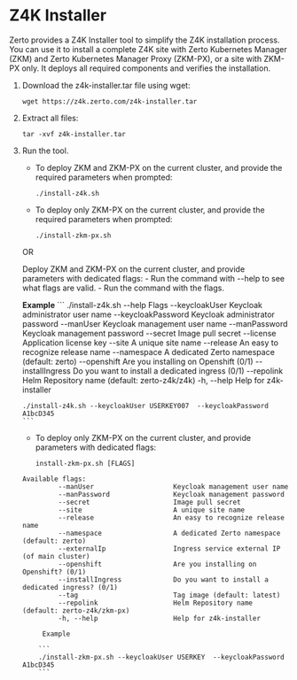 # Z4K Installer

Zerto provides a Z4K Installer tool to simplify the Z4K installation process. You can use it to install a complete Z4K site with Zerto Kubernetes Manager (ZKM) and Zerto Kubernetes Manager Proxy (ZKM-PX), or a site with ZKM-PX only. It deploys all required components and verifies the installation.

1. Download the z4k-installer.tar file using wget:

    ```
    wget https://z4k.zerto.com/z4k-installer.tar
    ```

2. Extract all files:

    ```
    tar -xvf z4k-installer.tar
    ```

3. Run the tool.
   
   - To deploy ZKM and ZKM-PX on the current cluster, and provide the required parameters when prompted:
    
     ```
     ./install-z4k.sh
     ```
     
   - To deploy only ZKM-PX on the current cluster, and provide the required parameters when prompted:
    
      ```
      ./install-zkm-px.sh 
      ```
    OR
    
    Deploy ZKM and ZKM-PX on the current cluster, and provide parameters with dedicated flags: 
        -  Run the command with --help to see what flags are valid.
        -  Run the command with the flags.
   
    **Example**
       ```
       ./install-z4k.sh --help
        Flags
               --keycloakUser                Keycloak administrator user name
               --keycloakPassword            Keycloak administrator password
               --manUser                     Keycloak management user name
               --manPassword                 Keycloak management password
               --secret                      Image pull secret
               --license                     Application license key
               --site                        A unique site name
               --release                     An easy to recognize release name
               --namespace                   A dedicated Zerto namespace (default: zerto)
               --openshift                   Are you installing on Openshift (0/1)
               --installIngress              Do you want to install a dedicated ingress (0/1)
               --repolink                    Helm Repository name (default: zerto-z4k/z4k)
               -h, --help                    Help for z4k-installer
            
       ./install-z4k.sh --keycloakUser USERKEY007  --keycloakPassword A1bcD345
       ```
  
      -  To deploy only ZKM-PX on the current cluster, and provide parameters with dedicated flags:
   
          ```
          install-zkm-px.sh [FLAGS]
          ```
       
       Available flags:
                --manUser                    Keycloak management user name
                --manPassword                Keycloak management password
                --secret                     Image pull secret
                --site                       A unique site name
                --release                    An easy to recognize release name
                --namespace                  A dedicated Zerto namespace (default: zerto)
                --externalIp                 Ingress service external IP (of main cluster)
                --openshift                  Are you installing on Openshift? (0/1)
                --installIngress             Do you want to install a dedicated ingress? (0/1)
                --tag                        Tag image (default: latest)
                --repolink                   Helm Repository name (default: zerto-z4k/zkm-px)
                -h, --help                   Help for z4k-installer
           
            Example
         
           ```
           ./install-zkm-px.sh --keycloakUser USERKEY  --keycloakPassword A1bcD345
           ```
        
           
